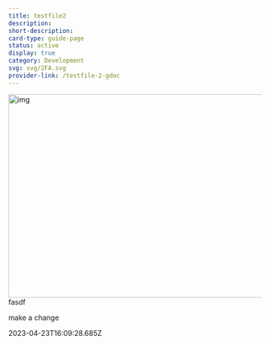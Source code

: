 ```yaml
---
title: testfile2
description: 
short-description: 
card-type: guide-page
status: active
display: true
category: Development
svg: svg/2FA.svg
provider-link: /testfile-2-gdoc
---
```

<div class="content-section">
<div class="section-container" markdown="1">

<a href="https://docs.google.com/document/u/0/d/1yxKhMVKUWrTaasG2vSricXV83tpclcYiRPkgLw0belA/edit"><img src="/assets/images/testfile-2-kix.xwwghjby60na-gdoc.png" title="" alt="img" height="405PT" width="540PT"></a>fasdf


make a change
</div>
</div> 2023-04-23T16:09:28.685Z